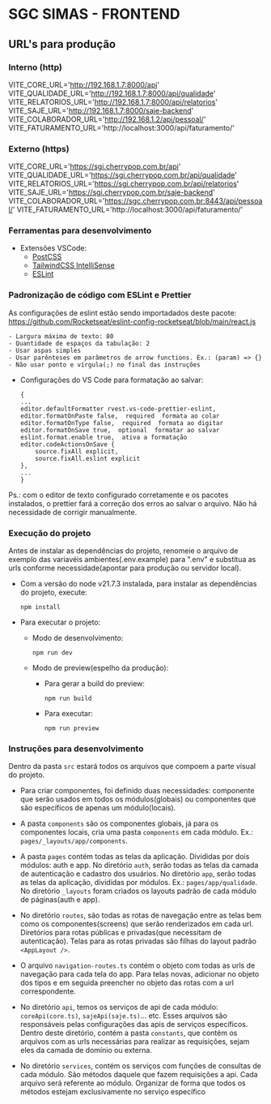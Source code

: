 # SGC SIMAS - FRONTEND

## URL's para produção

### Interno (http)
VITE_CORE_URL='http://192.168.1.7:8000/api'
VITE_QUALIDADE_URL='http://192.168.1.7:8000/api/qualidade'
VITE_RELATORIOS_URL='http://192.168.1.7:8000/api/relatorios'
VITE_SAJE_URL='http://192.168.1.7:8000/saje-backend'
VITE_COLABORADOR_URL='http://192.168.1.2/api/pessoal/'
VITE_FATURAMENTO_URL='http://localhost:3000/api/faturamento/'

### Externo (https)
VITE_CORE_URL='https://sgi.cherrypop.com.br/api'
VITE_QUALIDADE_URL='https://sgi.cherrypop.com.br/api/qualidade'
VITE_RELATORIOS_URL='https://sgi.cherrypop.com.br/api/relatorios'
VITE_SAJE_URL='https://sgi.cherrypop.com.br/saje-backend'
VITE_COLABORADOR_URL='https://sgc.cherrypop.com.br:8443/api/pessoal/'
VITE_FATURAMENTO_URL='http://localhost:3000/api/faturamento/'


### Ferramentas para desenvolvimento

- Extensões VSCode:
  - [PostCSS](https://marketplace.visualstudio.com/items?itemName=csstools.postcss)
  - [TailwindCSS IntelliSense](https://marketplace.visualstudio.com/items?itemName=bradlc.vscode-tailwindcss)
  - [ESLint](https://marketplace.visualstudio.com/items?itemName=dbaeumer.vscode-eslint)

### Padronização de código com ESLint e Prettier

As configurações de eslint estão sendo importadados deste pacote: https://github.com/Rocketseat/eslint-config-rocketseat/blob/main/react.js

    - Largura máxima de texto: 80
    - Quantidade de espaços da tabulação: 2
    - Usar aspas simples
    - Usar parênteses em parâmetros de arrow functions. Ex.: (param) => {}
    - Não usar ponto e vírgula(;) no final das instruções

- Configurações do VS Code para formatação ao salvar:
  ```
  {
  ...
  editor.defaultFormatter rvest.vs-code-prettier-eslint,
  editor.formatOnPaste false,  required  formata ao colar
  editor.formatOnType false,  required  formata ao digitar
  editor.formatOnSave true,  optional  formatar ao salvar
  eslint.format.enable true,  ativa a formatação
  editor.codeActionsOnSave {
      source.fixAll explicit,
      source.fixAll.eslint explicit
  },
  ...
  }
  ```

Ps.: com o editor de texto configurado corretamente e os pacotes instalados, o prettier fará a correção dos erros ao salvar o arquivo. Não há necessidade de corrigir manualmente.

### Execução do projeto

Antes de instalar as dependências do projeto, renomeie o arquivo de exemplo das variavéis ambientes(.env.example) para ".env" e substitua as urls conforme necessidade(apontar para produção ou servidor local).

- Com a versão do node v21.7.3 instalada, para instalar as dependências do projeto, execute:

      npm install

- Para executar o projeto:

  - Modo de desenvolvimento:

        npm run dev

  - Modo de preview(espelho da produção):

    - Para gerar a build do preview:

      ```
      npm run build
      ```

    - Para executar:

      ```
      npm run preview
      ```

### Instruções para desenvolvimento

Dentro da pasta `src` estará todos os arquivos que compoem a parte visual do projeto.

- Para criar componentes, foi definido duas necessidades: componente que serão usados em todos os módulos(globais) ou componentes que são específicos de apenas um módulo(locais).

- A pasta `components` são os componentes globais, já para os componentes locais, cria uma pasta `components` em cada módulo. Ex.: `pages/_layouts/app/components`.

- A pasta `pages` contém todas as telas da aplicação. Divididas por dois módulos: auth e app. No diretório `auth`, serão todas as telas da camada de autenticação e cadastro dos usuários. No diretório `app`, serão todas as telas da aplicação, divididas por módulos. Ex.: `pages/app/qualidade`. No diretório `_layouts` foram criados os layouts padrão de cada módulo de páginas(auth e app).

- No diretório `routes`, são todas as rotas de navegação entre as telas bem como os componentes(screens) que serão renderizados em cada url. Diretórios para rotas públicas e privadas(que necessitam de autenticação). Telas para as rotas privadas são filhas do layout padrão `<AppLayout />`.

- O arquivo `navigation-routes.ts` contém o objeto com todas as urls de navegação para cada tela do app. Para telas novas, adicionar no objeto dos tipos e em seguida preencher no objeto das rotas com a url correspondente.

- No diretório `api`, temos os serviços de api de cada módulo: `coreApi(core.ts)`, `sajeApi(saje.ts)`... etc. Esses arquivos são responsáveis pelas configurações das apis de serviços específicos. Dentro deste diretório, contém a pasta `constants`, que contém os arquivos com as urls necessárias para realizar as requisições, sejam eles da camada de domínio ou externa.

- No diretório `services`, contém os serviços com funções de consultas de cada módulo. São métodos daquele que fazem requisições a api. Cada arquivo será referente ao módulo. Organizar de forma que todos os métodos estejam exclusivamente no serviço específico
